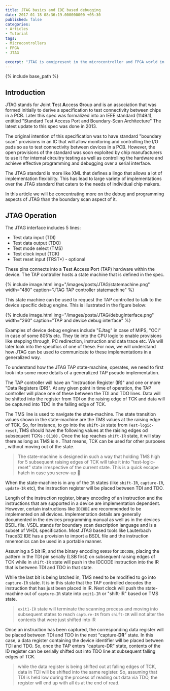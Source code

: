 ```yaml
---
title: JTAG basics and IDE based debugging
date: 2017-01-18 08:36:19.000000000 +05:30
published: false
categories:
- Articles
- Tutorial
tags:
- Microcontrollers
- FPGA
- JTAG

excerpt: "JTAG is omnipresent in the microcontroller and FPGA world in the form of programmers and debuggers. Let us peek under the hood and understand how JTAG works and understand how IDE based debug works with microcontrollers."
---
```

<style>
div {
  text-align: justify;
  text-justify: inter-word;
}
</style>


{% include base_path %}

## Introduction

JTAG stands for **J**oint **T**est **A**ccess **G**roup and is an association that was formed initially to derive a specification to test connectivity between chips in a PCB. Later this spec was formalized into an IEEE standard (1149.1), entitled "Standard Test Access Port and Boundary-Scan Architecture" The latest update to this spec was done in 2013.

The original intention of this specification was to have standard "boundary scan" provisions in an IC that will allow monitoring and controlling the I/O pads so as to test connectivity between devices in a PCB. However, the open provisions of the standard was soon exploited by chip manufacturers to use it for internal circuitry testing as well as controlling the hardware and achieve effective programming and debugging over a serial interface. 

The JTAG standard is more like XML that defines a lingo that allows a lot of implementation flexibility. This has lead to large variety of implementations over the JTAG standard that caters to the needs of individual chip makers. 

In this article we will be concentrating more on the debug and programming aspects of JTAG than the boundary scan aspect of it.

## JTAG Operation
 
The JTAG interface includes 5 lines:

- Test data input (TDI)
- Test data output (TDO)
- Test mode select (TMS)
- Test clock input (TCK)
- Test reset input (TRST\*) - optional

These pins connects into a **T**est **A**ccess **P**ort (TAP) hardware within the device. The TAP controller hosts a state machine that is defined in the spec. 

{% include image.html
	img="/images/posts/JTAG/statemachine.png"
	width="480"
	caption="JTAG TAP controller statemachine"
%}

This state machine can be used to request the TAP controlled to talk to the device specific debug engine. This is illustrated in the figure below:

{% include image.html
	img="/images/posts/JTAG/debugInterface.png"
	width="260"
	caption="TAP and device debug interface"
%}

Examples of device debug engines include "EJtag" in case of MIPS, "OCI" in case of some 8051s etc. They tie into the CPU logic to enable provisions like stepping through, PC redirection, instruction and data trace etc. We will later look into the specifics of one of these. For now, we will understand how JTAG can be used to communicate to these implementations in a generalized way.

To understand how the JTAG TAP state-machine, operates, we need to first look into some more details of a generalized TAP pseudo implementation.

The TAP controller will have an "Instruction Register (IR)" and one or more "Data Registers (DR)". At any given point in time of operation, the TAP controller will place one of these between the TDI and TDO lines. Data will be shifted into the register from TDI on the raising edge of TCK and data will be captured into TDO in the falling edge of TCK. 

The TMS line is used to navigate the state-machine. The state transition values shown in the state-machine are the TMS values at the raising edge of TCK. So, for instance, to go into the `shift-IR` state from `Test-logic-reset`, TMS should have the following values at the raising edges od subsequent TCKs : `01100` . Once the tap reaches `shift-IR` state, it will stay there as long as TMS is `0` . That means, TCK can be used for other purposes , without moving out of the state. 

> The state-machine is designed in such a way that holding TMS high for 5 subsequent raising edges of TCK will take it into "test-logic-reset" state irrespective of the current state. This is a quick escape hatch in case you screw-up :grimacing:

When the state-machine is in any of the `IR` states (like `shift-IR`, `capture-IR`, `update-IR` etc), the instruction register will be placed between TDI and TDO.  

Length of the instruction register, binary encoding of an instruction and the instructions that are supported in a device are implementation dependent. However, certain instructions like `IDCODE` are recommended to be implemented on all devices. Implementation details are generally documented in the devices programming manual as well as in the devices BSDL file. VSDL stands for boundary scan description language and is a subset of VHDL specification. Most JTAG based tools like Lauterbach Trace32 IDE has a provision to import a BSDL file and the instruction mnemonics can be used in a portable manner.  

Assuming a 5 bit IR, and the binary encoding `00010` for `IDCODE`, placing the pattern in the TDI pin serially (LSB first) on subsequent raising edges of TCK while in `shift-IR` state will push in the IDCODE instruction into the IR that is between TDI and TDO in that state.

While the last bit is being latched in, TMS need to be modified to go into `capture-IR` state. It is in this state that the TAP controlled decodes the instruction that has just been placed in IR. Next clock will push the state-machine out of `capture-IR` state into `exit1-IR` or "shift-IR" based on TMS state. 

> `exit1-IR` state will terminate the scanning process and moving into subsequent states to reach `capture-IR` from `shift-IR` will not alter the contents that were just shifted into IR

Once an instruction has been captured, the corresponding data register will be placed between TDI and TDO in the next "capture-**DR**" state. In this case, a data register containing the device identifier will be placed between TDI and TDO. So, once the TAP enters "capture-DR" state, contents of the ID register can be serially shifted out into TDO line at subsequent falling edges of TCK.

> while the data register is being shifted out at falling edges of TCK, data in TDI will be shifted into the same register. So, assuming that TDI is held low during the process of reading out data via TDO, the register will end up with all `0`s at the end of read. 


